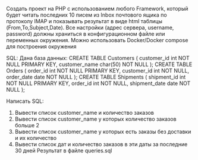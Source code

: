 Создать проект на PHP c использованием любого Framework, который будет читать
последних 10 писем из Inbox почтового ящика по протоколу IMAP и показывать результат
в виде html таблицы (From,To,Subject,Date). Все настройки (адрес сервера, username,
password) должны храниться в конфигурационном файле или переменных окружения.
Можно использовать Docker/Docker compose для построения окружения




SQL:
Дана база данных:
CREATE TABLE Customers (
customer_id int NOT NULL PRIMARY KEY,
customer_name char(50) NOT NULL );
CREATE TABLE Orders (
order_id int NOT NULL PRIMARY KEY,
customer_id int NOT NULL,
order_date date NOT NULL );
CREATE TABLE Shipments (
shipment_id int NOT NULL PRIMARY KEY,
order_id int NOT NULL,
shipment_date date NOT NULL );

Написать SQL:
1. Вывести список customer_name и количество заказов
2. Вывести список customer_name у которых количество заказов больше 2
3. Вывести список customer_name у которых есть заказы без доставки и их количество
4. Вывести список дат и количество заказов в эти даты за последние 30 дней
Результат в файле queries.sql
